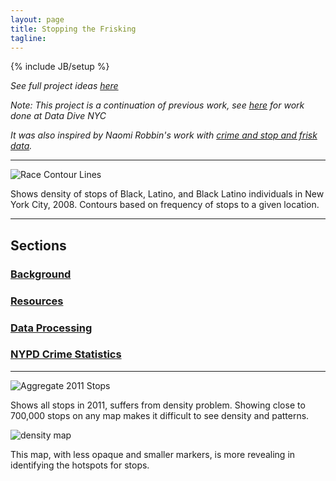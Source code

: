 ```yaml
---
layout: page
title: Stopping the Frisking
tagline: 
---
```

{% include JB/setup %}

*See full project ideas [here](https://github.com/hrwgc/nyc/blob/gh-pages/_posts/project.md)*

*Note: This project is a continuation of previous work, see [here](http://wiki.datawithoutborders.cc/index.php?title=Project:Current_events:NYC_DD:NYCLU) for work done at Data Dive NYC*

*It was also inspired by Naomi Robbin's work with [crime and stop and frisk data](http://www.forbes.com/sites/naomirobbins/2012/03/23/visualizing-stop-and-frisk-and-murder-rates-in-new-york-city/).*

******

![Race Contour Lines]({{ASSET_PATH}}/themes/core/css/img/race-contour-lines.png)

Shows density of stops of Black, Latino, and Black Latino individuals in New York City, 2008. Contours based on frequency of stops to a given location. 


------

## Sections

### [Background](https://github.com/hrwgc/nyc/blob/gh-pages/_posts/project.md)
### [Resources](https://github.com/hrwgc/nyc/blob/gh-pages/_includes/data/readme.md)
### [Data Processing](https://github.com/hrwgc/nyc/blob/gh-pages/_includes/data/data-processing.md)
### [NYPD Crime Statistics](https://github.com/hrwgc/nyc/blob/gh-pages/_includes/data/crime-pdfs/readme.md)

------ 


![Aggregate 2011 Stops]({{ASSET_PATH}}/themes/core/css/img/aggregate2011.png)

Shows all stops in 2011, suffers from density problem. Showing close to 700,000 stops on any map makes it difficult to see density and patterns.


![density map]({{ASSET_PATH}}/themes/core/css/img/density.png)

This map, with less opaque and smaller markers, is more revealing in identifying the hotspots for stops. 
